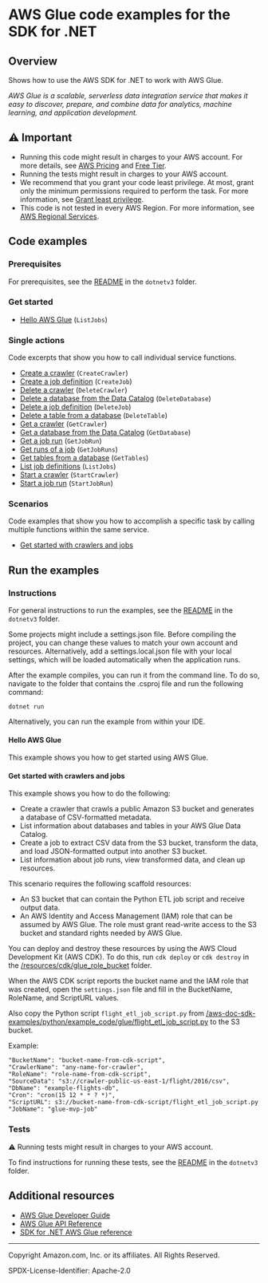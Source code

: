 <!--Generated by WRITEME on 2023-10-26 15:45:19.313461 (UTC)-->
# AWS Glue code examples for the SDK for .NET

## Overview

Shows how to use the AWS SDK for .NET to work with AWS Glue.

<!--custom.overview.start-->
<!--custom.overview.end-->

*AWS Glue is a scalable, serverless data integration service that makes it easy to discover, prepare, and combine data for analytics, machine learning, and application development.*

## ⚠ Important

* Running this code might result in charges to your AWS account. For more details, see [AWS Pricing](https://aws.amazon.com/pricing/?aws-products-pricing.sort-by=item.additionalFields.productNameLowercase&aws-products-pricing.sort-order=asc&awsf.Free%20Tier%20Type=*all&awsf.tech-category=*all) and [Free Tier](https://aws.amazon.com/free/?all-free-tier.sort-by=item.additionalFields.SortRank&all-free-tier.sort-order=asc&awsf.Free%20Tier%20Types=*all&awsf.Free%20Tier%20Categories=*all).
* Running the tests might result in charges to your AWS account.
* We recommend that you grant your code least privilege. At most, grant only the minimum permissions required to perform the task. For more information, see [Grant least privilege](https://docs.aws.amazon.com/IAM/latest/UserGuide/best-practices.html#grant-least-privilege).
* This code is not tested in every AWS Region. For more information, see [AWS Regional Services](https://aws.amazon.com/about-aws/global-infrastructure/regional-product-services).

<!--custom.important.start-->
<!--custom.important.end-->

## Code examples

### Prerequisites

For prerequisites, see the [README](../README.md#Prerequisites) in the `dotnetv3` folder.


<!--custom.prerequisites.start-->
<!--custom.prerequisites.end-->


### Get started

* [Hello AWS Glue](Actions/HelloGlue.cs#L4) (`ListJobs`)

### Single actions

Code excerpts that show you how to call individual service functions.

* [Create a crawler](Actions/GlueWrapper.cs#L23) (`CreateCrawler`)
* [Create a job definition](Actions/GlueWrapper.cs#L76) (`CreateJob`)
* [Delete a crawler](Actions/GlueWrapper.cs#L120) (`DeleteCrawler`)
* [Delete a database from the Data Catalog](Actions/GlueWrapper.cs#L134) (`DeleteDatabase`)
* [Delete a job definition](Actions/GlueWrapper.cs#L148) (`DeleteJob`)
* [Delete a table from a database](Actions/GlueWrapper.cs#L162) (`DeleteTable`)
* [Get a crawler](Actions/GlueWrapper.cs#L176) (`GetCrawler`)
* [Get a database from the Data Catalog](Actions/GlueWrapper.cs#L218) (`GetDatabase`)
* [Get a job run](Actions/GlueWrapper.cs#L237) (`GetJobRun`)
* [Get runs of a job](Actions/GlueWrapper.cs#L252) (`GetJobRuns`)
* [Get tables from a database](Actions/GlueWrapper.cs#L284) (`GetTables`)
* [List job definitions](Actions/GlueWrapper.cs#L308) (`ListJobs`)
* [Start a crawler](Actions/GlueWrapper.cs#L328) (`StartCrawler`)
* [Start a job run](Actions/GlueWrapper.cs#L348) (`StartJobRun`)

### Scenarios

Code examples that show you how to accomplish a specific task by calling multiple
functions within the same service.

* [Get started with crawlers and jobs](Actions/GlueWrapper.cs)

## Run the examples

### Instructions


For general instructions to run the examples, see the
[README](../README.md#building-and-running-the-code-examples) in the `dotnetv3` folder.

Some projects might include a settings.json file. Before compiling the project,
you can change these values to match your own account and resources. Alternatively,
add a settings.local.json file with your local settings, which will be loaded automatically
when the application runs.

After the example compiles, you can run it from the command line. To do so, navigate to
the folder that contains the .csproj file and run the following command:

```
dotnet run
```

Alternatively, you can run the example from within your IDE.

<!--custom.instructions.start-->
<!--custom.instructions.end-->

#### Hello AWS Glue

This example shows you how to get started using AWS Glue.



#### Get started with crawlers and jobs

This example shows you how to do the following:

* Create a crawler that crawls a public Amazon S3 bucket and generates a database of CSV-formatted metadata.
* List information about databases and tables in your AWS Glue Data Catalog.
* Create a job to extract CSV data from the S3 bucket, transform the data, and load JSON-formatted output into another S3 bucket.
* List information about job runs, view transformed data, and clean up resources.

<!--custom.scenario_prereqs.glue_Scenario_GetStartedCrawlersJobs.start-->
This scenario requires the following scaffold resources:
* An S3 bucket that can contain the Python ETL job script and receive
  output data.
* An AWS Identity and Access Management (IAM) role that can be assumed by AWS Glue.
  The role must grant read-write access to the S3 bucket and standard rights needed by
  AWS Glue.


You can deploy and destroy these resources by using the AWS Cloud Development Kit
(AWS CDK). To do this, run `cdk deploy` or `cdk destroy` in the
[/resources/cdk/glue_role_bucket](/resources/cdk/glue_role_bucket) folder.
  
When the AWS CDK script reports the bucket name and the IAM role that was created, open the `settings.json` file and fill in
  the BucketName, RoleName, and ScriptURL values.

Also copy the Python script `flight_etl_job_script.py` from
[/aws-doc-sdk-examples/python/example_code/glue/flight_etl_job_script.py](/aws-doc-sdk-examples/python/example_code/glue/flight_etl_job_script.py)
to the S3 bucket.

Example:

    "BucketName": "bucket-name-from-cdk-script",
    "CrawlerName": "any-name-for-crawler",
    "RoleName": "role-name-from-cdk-script",
    "SourceData": "s3://crawler-public-us-east-1/flight/2016/csv",
    "DbName": "example-flights-db",
    "Cron": "cron(15 12 * * ? *)",
    "ScriptURL": s3://bucket-name-from-cdk-script/flight_etl_job_script.py
    "JobName": "glue-mvp-job"


<!--custom.scenario_prereqs.glue_Scenario_GetStartedCrawlersJobs.end-->


<!--custom.scenarios.glue_Scenario_GetStartedCrawlersJobs.start-->
<!--custom.scenarios.glue_Scenario_GetStartedCrawlersJobs.end-->

### Tests

⚠ Running tests might result in charges to your AWS account.


To find instructions for running these tests, see the [README](../README.md#Tests)
in the `dotnetv3` folder.



<!--custom.tests.start-->
<!--custom.tests.end-->

## Additional resources

* [AWS Glue Developer Guide](https://docs.aws.amazon.com/glue/latest/dg/what-is-glue.html)
* [AWS Glue API Reference](https://docs.aws.amazon.com/glue/latest/dg/aws-glue-api.html)
* [SDK for .NET AWS Glue reference](https://docs.aws.amazon.com/sdkfornet/v3/apidocs/items/Glue/NGlue.html)

<!--custom.resources.start-->
<!--custom.resources.end-->

---

Copyright Amazon.com, Inc. or its affiliates. All Rights Reserved.

SPDX-License-Identifier: Apache-2.0